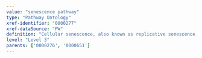 ```yaml
---
value: "senescence pathway"
type: "Pathway Ontology"
xref-identifier: "0000277"
xref-dataSource: "PW"
definition: "Cellular senescence, also known as replicative senescence, results from cells ceasing to divide. Generally, it is a state of steady cell cycle arrest induced by stresses such as DNA damage, toxins and/or oncogene activation."
level: "Level 3"
parents: ['0000276', '0000651']
---
```

